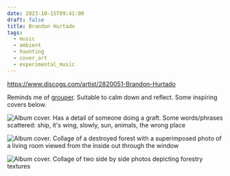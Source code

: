 ```yaml
---
date: 2023-10-15T09:41:00
draft: false
title: Brandon Hurtado
tags:
  - music
  - ambient
  - haunting
  - cover_art
  - experimental_music
---
```


https://www.discogs.com/artist/2820051-Brandon-Hurtado

Reminds me of [grouper](grouper.md). Suitable to calm down and reflect. Some inspiring covers below.

![Album cover. Has a detail of someone doing a graft. Some words/phrases scattered: ship, it's wing, slowly, sun, animals, the wrong place](Brandon%20Hurtado-1697192057567.jpeg)

![Album cover. Collage of a destroyed forest with a superimposed photo of a living room viewed from the inside out through the window](Brandon%20Hurtado-1697192252135.jpeg)

![Album cover. Collage of two side by side photos depicting forestry textures](Brandon%20Hurtado-1697192344719.jpeg)
